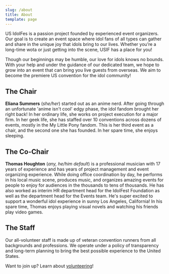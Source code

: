 ```yaml
---
slug: /about
title: About
template: page
---
```

US IdolFes is a passion project founded by experienced event organizers. Our goal is to create an event space where idol fans of all types can gather and share in the unique joy that idols bring to our lives. Whether you’re a long-time wota or just getting into the scene, USIF has a place for you!

Though our beginnings may be humble, our love for idols knows no bounds. With your help and under the guidance of our dedicated team, we hope to grow into an event that can bring you live guests from overseas. We aim to become the premiere US convention for the idol community!

## The Chair

**Eliana Summers** (*she/her*) started out as an anime nerd. After going through an unfortunate 'anime isn't cool' edgy phase, the idol fandom brought her right back! In her ordinary life, she works on project execution for a major firm. In her geek life, she has staffed over 10 conventions across dozens of events, mostly in the My Little Pony fandom. This is her third event as a chair, and the second one she has founded. In her spare time, she enjoys sleeping.

## The Co-Chair

**Thomas Houghton** (*any, he/him default*) is a professional musician with 17 years of experience and has years of project management and event organizing experience. While doing office coordination by day, he performs in his local music scene, produces music, and organizes amazing events for people to enjoy for audiences in the thousands to tens of thousands. He has also worked as interim HR department head for the IdolFest Foundation as well as the department head for the Events team. He's super excited to support a wonderful idol experience in sunny Los Angeles, California! In his spare time, Thomas enjoys playing visual novels and watching his friends play video games.

## The Staff

Our all-volunteer staff is made up of veteran convention runners from all backgrounds and professions. We operate under a policy of transparency and long-term planning to bring the best possible experience to the United States.

Want to join up? Learn about [volunteering](/volunteer)!
